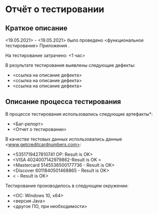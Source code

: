 # Отчёт о тестировании <KARTA>

## Краткое описание

<19.05.2021> - <19.05.2021> было проведено <функциональное тестирование> Приложения <KARTA>.

На тестирование затрачено: <1 час>

В результате тестирования выявлены следующие дефекты:
* <ссылка на описание дефекта>
* <ссылка на описание дефекта>
* <ссылка на описание дефекта>

## Описание процесса тестирования

В процессе тестирования использовались следующие артефакты*:
* <Баг-репорт>
* <Отчет о тестировании>


В качестве тестовых данных использовались данные <www.getcreditcardnumbers.com>:
* <5351719427810741 ОР: Result is OK>
* <VISA 4024007142979862-Result is OK >
* <Mastercard 5145536500177736 - Result is OK>
* <Discover 6011840501468865 - Result is OK>
* < - Result is OK>

Тестирование производилось в следующем окружении:
* <ОС: Windows 10, x64>
* <версия Java>
* <другое ПО, при необходимости>